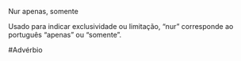 Nur
	apenas, somente
	
Usado para indicar exclusividade ou limitação, “nur” corresponde ao português “apenas” ou “somente”.

#Advérbio